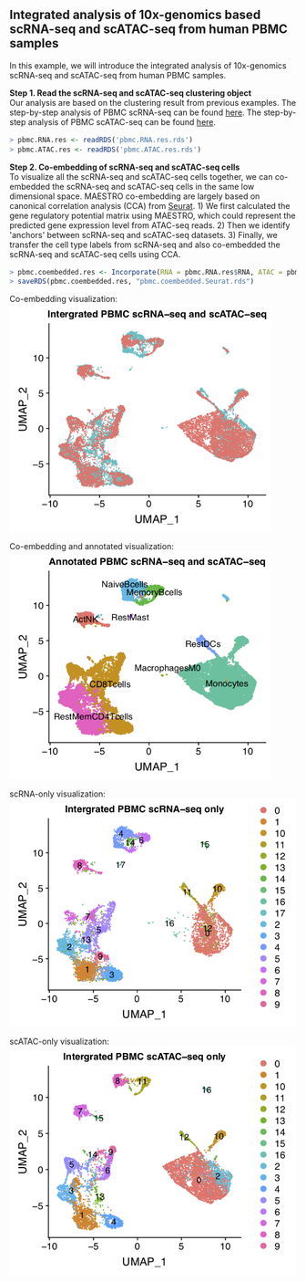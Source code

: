 ## Integrated analysis of 10x-genomics based scRNA-seq and scATAC-seq from human PBMC samples

In this example, we will introduce the integrated analysis of 10x-genomics scRNA-seq and scATAC-seq from human PBMC samples. 

**Step 1. Read the scRNA-seq and scATAC-seq clustering object**     
Our analysis are based on the clustering result from previous examples. The step-by-step analysis of PBMC scRNA-seq can be found [here](https://github.com/chenfeiwang/MAESTRO/blob/master/example/RNA_infrastructure_10x/RNA_infrastructure_10x.md). The step-by-step analysis of PBMC scATAC-seq can be found [here](https://github.com/chenfeiwang/MAESTRO/blob/master/example/ATAC_infrastructure_10x/ATAC_infrastructure_10x.md).

```R
> pbmc.RNA.res <- readRDS('pbmc.RNA.res.rds')
> pbmc.ATAC.res <- readRDS('pbmc.ATAC.res.rds')
```
**Step 2. Co-embedding of scRNA-seq and scATAC-seq cells**     
To visualize all the scRNA-seq and scATAC-seq cells together, we can co-embedded the scRNA-seq and scATAC-seq cells in the same low dimensional space. MAESTRO co-embedding are largely based on canonical correlation analysis (CCA) from [Seurat](https://satijalab.org/seurat/v3.0/atacseq_integration_vignette.html). 1) We first calculated the gene regulatory potential matrix using MAESTRO, which could represent the predicted gene expression level from ATAC-seq reads. 2) Then we identify 'anchors' between scRNA-seq and scATAC-seq datasets. 3) Finally, we transfer the cell type labels from scRNA-seq and also co-embedded the scRNA-seq and scATAC-seq cells using CCA. 

```R
> pbmc.coembedded.res <- Incorporate(RNA = pbmc.RNA.res$RNA, ATAC = pbmc.ATAC.res$ATAC, project = "PBMC.coembedded")
> saveRDS(pbmc.coembedded.res, "pbmc.coembedded.Seurat.rds")
```

Co-embedding visualization:     
<img src="./PBMC.coembedded_source.png" width="460" height="400" /> 

Co-embedding and annotated visualization:     
<img src="./PBMC.coembedded_annotated.png" width="460" height="400" /> 

scRNA-only visualization:       
<img src="./PBMC.coembedded_RNAonly.png" width="530" height="400" /> 

scATAC-only visualization:      
<img src="./PBMC.coembedded_ATAConly.png" width="530" height="400" /> 
























